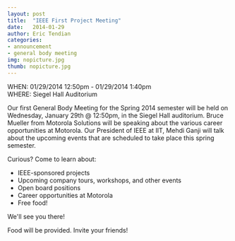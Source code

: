 ```yaml
---
layout: post
title:  "IEEE First Project Meeting"
date:   2014-01-29
author: Eric Tendian
categories: 
- announcement
- general body meeting
img: nopicture.jpg
thumb: nopicture.jpg
---
```


WHEN: 01/29/2014 12:50pm - 01/29/2014 1:40pm<br>
WHERE: Siegel Hall Auditorium

Our first General Body Meeting for the Spring 2014 semester will be held on Wednesday, January 29th @ 12:50pm, in the Siegel Hall auditorium. Bruce Mueller from Motorola Solutions will be speaking about the various career opportunities at Motorola. Our President of IEEE at IIT, Mehdi Ganji will talk about the upcoming events that are scheduled to take place this spring semester.

Curious? Come to learn about:

- IEEE-sponsored projects
- Upcoming company tours, workshops, and other events
- Open board positions
- Career opportunities at Motorola
- Free food!

We'll see you there!

Food will be provided. Invite your friends!
